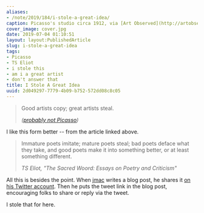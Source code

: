 ```yaml
---
aliases:
- /note/2019/184/i-stole-a-great-idea/
caption: Picasso's studio circa 1912, via [Art Observed](http://artobserved.com/2011/03/go-see-new-york-picasso-guitars-1912-1914-at-the-moma-through-june-06-2011/)
cover_image: cover.jpg
date: 2019-07-04 01:10:51
layout: layout:PublishedArticle
slug: i-stole-a-great-idea
tags:
- Picasso
- TS Eliot
- i stole this
- am i a great artist
- don't answer that
title: I Stole A Great Idea
uuid: 2d049297-7779-4b09-b752-572dd08c8c05
---
```


> Good artists copy; great artists steal.
>
> <cite>([probably not Picasso](https://quoteinvestigator.com/2013/03/06/artists-steal/))</cite>

I like this form better -- from the article linked above.

> Immature poets imitate; mature poets steal; bad poets deface what they take,
> and good poets make it into something better, or at least something different.
>
> <cite>TS Eliot, "The Sacred Woord: Essays on Poetry and Criticism"</cite>

All this is besides the point. When [jmac][] writes a blog post, he shares it [on his Twitter account][]. Then he puts the tweet link in the blog post, encouraging folks to share or reply via the tweet.

I stole that for here.

[jmac]: https://jmac.org/
[on his Twitter account]: https://twitter.com/jmacdotorg